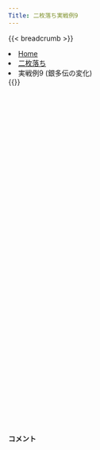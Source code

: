 ```yaml
---
Title: 二枚落ち実戦例9
---
```

{{< breadcrumb >}}
  <li class="breadcrumb-item"><a href="/shogi-beginners/">Home</a></li>
  <li class="breadcrumb-item"><a href="/shogi-beginners/2mai/">二枚落ち</a></li>
  <li class="breadcrumb-item active" aria-current="page">実戦例9 (銀多伝の変化)</li>
{{</ breadcrumb >}}
<div class="row pt-3">
  <div class="col-lg-1"></div>
  <div class="col-sm" tabindex="-1">
    <script id="example-kif" type="text/plain">
手合割：二枚落ち
下手：下手
上手：上手
手数----指手---------消費時間--
*<ruby>銀多伝<rt>ぎんたでん</rt></ruby><ruby>定跡<rt>じょうせき</rt></ruby>の<ruby>勝<rt>か</rt></ruby>ち<ruby>方<rt>かた</rt></ruby>をおぼえましょう。
*<div class="text-center"><img class="img-fluid pt-3 w-50" src="/shogi-beginners/img/cat31.webp"></div>
   1 ６二銀(71)
   2 ７六歩(77)
   3 ５四歩(53)
   4 ４六歩(47)
   5 ５三銀(62)
   6 ４五歩(46)
   7 ３二金(41)
   8 ４八銀(39)
   9 ５二玉(51)
  10 ４七銀(48)
  11 ６四歩(63)
  12 ３六歩(37)
  13 ６三玉(52)
  14 ３五歩(36)
  15 ２二銀(31)
  16 ５六歩(57)
  17 ７四歩(73)
  18 ６八銀(79)
  19 ６二金(61)
  20 ５七銀(68)
  21 ７三金(62)
  22 ４六銀(57)
  23 ８四金(73)
  24 ５八飛(28)
  25 ７三桂(81)
  26 ４八玉(59)
  27 ８五金(84)
  28 ３八玉(48)
  29 ７六金(85)
*<ruby>７六<rt>ななろく</rt></ruby><ruby>歩<rt>ふ</rt></ruby>はタダで<ruby>取<rt>と</rt></ruby>らせて<ruby>駒<rt>こま</rt></ruby><ruby>組<rt>ぐ</rt></ruby>みを<ruby>急<rt>いそ</rt><ruby>ぐのが<ruby>一般的<rt>いっぱんてき</rt></ruby>な<ruby>指<rt>さ</rt></ruby>し<ruby>方<rt>かた</rt></ruby>です。
  30 ７八金(69)
  31 ８四歩(83)
  32 ４八金(49)
  33 ９四歩(93)
  34 ５五歩(56)
  35 同　歩(54)
  36 同　飛(58)
  37 ５四歩打
  38 ５六飛(55)
*☗<ruby>５八<rt>ごーはち</rt></ruby><ruby>飛<rt>ひ</r></ruby>が<ruby>一般的<rt>いっぱんてき</rt></ruby>ですが、<ruby>後手<rt>ごて</rt></ruby>から☖<ruby>８五<rt>はちごー</rt></ruby><ruby>歩<rt>ふ</rt></ruby>～☖<ruby>８六<rt>はちろく</rt></ruby><ruby>歩<rt>ふ</rt></ruby>の<ruby>攻<rt>せ</rt></ruby>めを<ruby>与<rt>あた</rt></ruby>えないように、<ruby>金<rt>きん</rt></ruby>をどける<ruby>手<rt>て</rt></ruby>がおすすめです。
  39 ７五金(76)
  40 ５九飛(56)
  41 ８五歩(84)
*<ruby>上手<rt>うわて</rt></ruby>が<ruby>手<rt>て</rt></ruby>を<ruby>変<rt>か</rt></ruby>えてきた<ruby>場合<rt>ばあい</rt></ruby>の<ruby>指<rt>さ</rt></ruby>し<ruby>方<rt>かた</rt></ruby>を<ruby>考<rt>かんが</rt></ruby>えてみましょう。
  42 ７七金(78)
*☖<ruby>８六<rt>はちろく</rt></ruby><ruby>歩<rt>ふ</rt></ruby>から<ruby>歩<rt>ふ</rt></ruby>の<ruby>交換<rt>こうかん</rt></ruby>をしようとしているので、☗<ruby>７七金<rt>ななななきん</rt></ruby>と<ruby>防<rt>ふせ</rt></ruby>いでしまうのがわかりやすいです。☖<ruby>６五桂<rt>ろくごーけい</rt></ruby>は☗<ruby>７八金<rt>ななはちきん</rt></ruby>で<ruby>歩<rt>ふ</rt></ruby>の<ruby>餌食<rt>えじき</rt></ruby>です。
  43 ４二金(32)
*<ruby>問題<rt>もんだい</rt></ruby>: <ruby>次<rt>つぎ</rt></ruby>の<ruby>手<rt>て</rt></ruby>を<ruby>考<rt>かんが</rt></ruby>えてみましょう。
*<div><img class="img-fluid" src="/shogi-beginners/img/cat2.webp"></div>
  44 ６六歩(67)
*ここでも<ruby>金<rt>きん</rt></ruby>を<ruby>捕獲<rt>ほかく</rt></ruby>しにいくのがわかりやすいです。
  45 ８六歩(85)
*<ruby>金<rt>きん</rt></ruby>をタダで<ruby>取<rt>と</rt></ruby>られては<ruby>大変<rt>たいへん</rt></ruby>なので<ruby>上手<rt>うわて</rt></ruby>は<ruby>暴<rt>あば</rt></ruby>れてきます。
  46 同　歩(87)
  47 ８五歩打
  48 ７六歩打
  49 ８六金(75)
*<ruby>問題<rt>もんだい</rt></ruby>: <ruby>次<rt>つぎ</rt></ruby>の<ruby>手<rt>て</rt></ruby>を<ruby>考<rt>かんが</rt></ruby>えてみましょう。<ruby>難問<rt>なんもん</rt></ruby>。
*<div><img class="img-fluid" src="/shogi-beginners/img/cat2.webp"></div>
  50 ８四歩打
*<ruby>反撃<rt>はんげき</rt></ruby>が<ruby>厳<rt>きび</rt></ruby>しく<ruby>下手<rt>したて</rt></ruby><ruby>優勢<rt>ゆうせい</rt></ruby>です。
  51 ７七金(86)
  52 同　角(88)
  53 ７二金打
  54 ９六歩(97)
  55 ３一銀(22)
  56 １六歩(17)
  57 １四歩(13)
  58 ５八飛(59)
  59 ３二銀(31)
*<ruby>拠点<rt>きょてん</rt></ruby>ができましたが、あと<ruby>一押<rt>ひとお</rt></ruby>しがほしいです。
  60 ８三金打
  61 ７一金(72)
*<ruby>問題<rt>もんだい</rt></ruby>: <ruby>次<rt>つぎ</rt></ruby>の<ruby>手<rt>て</rt></ruby>を<ruby>考<rt>かんが</rt></ruby>えてみましょう。
*<div><img class="img-fluid" src="/shogi-beginners/img/cat2.webp"></div>
  62 ９五歩(96)
*いろいろな<ruby>攻<rt>せ</rt></ruby>め<ruby>方<rt>かた</rt></ruby>がありますが、<ruby>危険<rt>きけん</rt></ruby>を<ruby>冒<rt>おか</rt></ruby>さない<ruby>攻<rt>せ</rt></ruby>め<ruby>方<rt>かた</rt></ruby>をおすすめします。<ruby>端<rt>はし</rt></ruby><ruby>攻<rt>ぜ</rt></ruby>めは<ruby>上手<rt>うわて</rt></ruby>からの<ruby>反撃<rt>はんげき</rt></ruby>がないので、<ruby>一番<rt>いちばん</rt></ruby><ruby>確実<rt>かくじつ</rt></ruby>です。３<ruby>筋<rt>すじ</rt></ruby>や４<ruby>筋<rt>すじ</rt></ruby>などから<ruby>攻<rt>せ</rt></ruby>めないほうがいいです。
  63 同　歩(94)
  64 同　香(99)
  65 ９四歩打
*<ruby>問題<rt>もんだい</rt></ruby>: <ruby>次<rt>つぎ</rt></ruby>の<ruby>手<rt>て</rt></ruby>を<ruby>考<rt>かんが</rt></ruby>えてみましょう。
*<div><img class="img-fluid" src="/shogi-beginners/img/cat2.webp"></div>
  66 ９二歩打
  67 ９五歩(94)
  68 ９一歩成(92)
*と<ruby>金<rt>きん</rt></ruby>が<ruby>作<rt>つく</rt></ruby>って<ruby>優勢<rt>ゆうせい</rt></ruby>です。
  69 ６二金(71)
  70 ９八飛(58)
  71 ５二玉(63)
  72 ９五飛(98)
  73 ４一玉(52)
  74 ９三飛成(95)
*ここまでくれば<ruby>勝利<rt>しょうり</rt></ruby>は<ruby>目前<rt>もくぜん</rt></ruby>です。☗<ruby>９二<rt>きゅうにー</rt></ruby><ruby>飛成<rt>ひなり</rt></ruby>でもいいです。
  75 ５二金(62)
  76 ７三金(83)
  77 ８六歩(85)
  78 同　角(77)
  79 ３一玉(41)
  80 ６三金(73)
  81 同　金(52)
  82 同　龍(93)
  83 ８五歩打
  84 ６八角(86)
  85 ４四歩(43)
  86 同　歩(45)
  87 ４一香打
  88 ４三香打
  89 ６二金打
  90 ４二香成(43)
  91 同　香(41)
  92 ７四龍(63)
  93 ４一香打
  94 ７一龍(74)
  95 ５二金(62)
  96 ５一金打
  97 同　金(52)
  98 同　龍(71)
  99 ４四香(42)
 100 ４五歩打
 101 ４二銀(53)
 102 ７一龍(51)
 103 ２二玉(31)
 104 ４四歩(45)
 105 ６五歩(64)
 106 ５二金打
 107 ５一金打
 108 同　金(52)
 109 同　銀(42)
 110 同　龍(71)
 111 ４二歩打
 112 ６五歩(66)
 *ていねいに<ruby>指<rt>さ</rt></ruby>せば<ruby>負<rt>ま</rt></ruby>けることはないはずです。
 113 ５五歩(54)
 114 ５三桂打
 115 ５六歩(55)
 116 ４一桂成(53)
 117 同　銀(32)
 118 同　龍(51)
 119 ３一金打
 120 ５二龍(41)
 121 １三玉(22)
 122 ４三歩成(44)
 123 ５七歩成(56)
 124 同　角(68)
 125 ３四歩(33)
 126 ２六香打
 127 ２四桂打
 128 ２五金打
 129 ３五歩(34)
 130 ３四金打
 131 ３三桂(21)
 132 １四金(25)
 133 １二玉(13)
 134 ２三金(34)
 135 ２一玉(12)
 136 ３二銀打
 137 同　金(31)
 138 同　と(43)
 139 投了
*<a href="/shogi-beginners/2mai/example10/">
*<ruby>次<rt>つぎ</rt></ruby>の<ruby>棋譜<rt>きふ</rt></ruby>を<ruby>見<rt>み</rt></ruby>よう！
*<div class="text-center"><img class="img-fluid pt-3 w-50" src="/shogi-beginners/img/cat1.webp"></div></a>
まで138手で下手の勝ち
    </script>
    <svg id="example" class="board" xmlns="http://www.w3.org/2000/svg" viewBox="0,0,400,540"></svg>
  </div>
  <div class="col-sm">
    <h4 class="pt-3">コメント</h4>
    <div id="comment"></div>
  </div>
  <div class="col-lg-1"></div>
</div>
